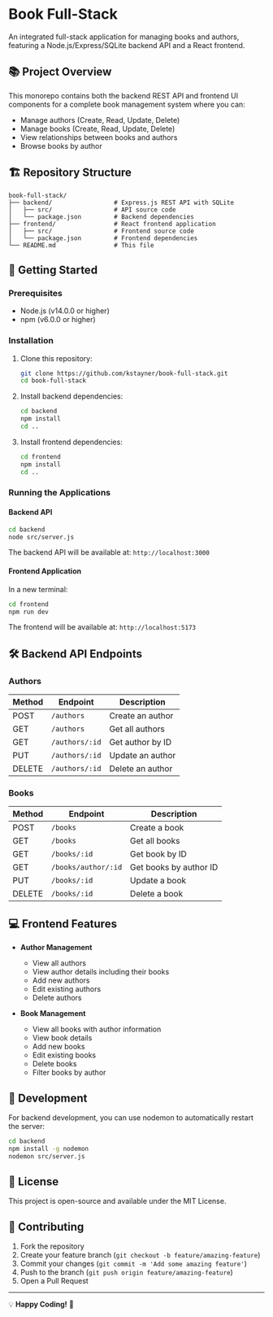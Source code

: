 # Book Full-Stack

An integrated full-stack application for managing books and authors, featuring a Node.js/Express/SQLite backend API and a React frontend.

## 📚 Project Overview

This monorepo contains both the backend REST API and frontend UI components for a complete book management system where you can:

- Manage authors (Create, Read, Update, Delete)
- Manage books (Create, Read, Update, Delete)
- View relationships between books and authors
- Browse books by author

## 🏗️ Repository Structure

```
book-full-stack/
├── backend/                 # Express.js REST API with SQLite
│   ├── src/                 # API source code
│   └── package.json         # Backend dependencies
├── frontend/                # React frontend application
│   ├── src/                 # Frontend source code
│   └── package.json         # Frontend dependencies
└── README.md                # This file
```

## 🚀 Getting Started

### Prerequisites

- Node.js (v14.0.0 or higher)
- npm (v6.0.0 or higher)

### Installation

1. Clone this repository:
   ```sh
   git clone https://github.com/kstayner/book-full-stack.git
   cd book-full-stack
   ```

2. Install backend dependencies:
   ```sh
   cd backend
   npm install
   cd ..
   ```

3. Install frontend dependencies:
   ```sh
   cd frontend
   npm install
   cd ..
   ```

### Running the Applications

#### Backend API

```sh
cd backend
node src/server.js
```

The backend API will be available at: `http://localhost:3000`

#### Frontend Application

In a new terminal:

```sh
cd frontend
npm run dev
```

The frontend will be available at: `http://localhost:5173`

## 🛠️ Backend API Endpoints

### Authors

| Method | Endpoint | Description |
|--------|----------|-------------|
| POST | `/authors` | Create an author |
| GET | `/authors` | Get all authors |
| GET | `/authors/:id` | Get author by ID |
| PUT | `/authors/:id` | Update an author |
| DELETE | `/authors/:id` | Delete an author |

### Books

| Method | Endpoint | Description |
|--------|----------|-------------|
| POST | `/books` | Create a book |
| GET | `/books` | Get all books |
| GET | `/books/:id` | Get book by ID |
| GET | `/books/author/:id` | Get books by author ID |
| PUT | `/books/:id` | Update a book |
| DELETE | `/books/:id` | Delete a book |

## 💻 Frontend Features

- **Author Management**
  - View all authors
  - View author details including their books
  - Add new authors
  - Edit existing authors
  - Delete authors

- **Book Management**
  - View all books with author information
  - View book details
  - Add new books
  - Edit existing books
  - Delete books
  - Filter books by author

## 🧪 Development

For backend development, you can use nodemon to automatically restart the server:

```sh
cd backend
npm install -g nodemon
nodemon src/server.js
```

## 📜 License

This project is open-source and available under the MIT License.

## 🤝 Contributing

1. Fork the repository
2. Create your feature branch (`git checkout -b feature/amazing-feature`)
3. Commit your changes (`git commit -m 'Add some amazing feature'`)
4. Push to the branch (`git push origin feature/amazing-feature`)
5. Open a Pull Request

---

💡 **Happy Coding!** 🚀